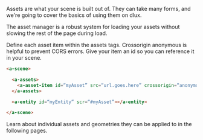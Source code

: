 Assets are what your scene is built out of. They can take many forms, and we're going to cover the basics of using them on dlux.

The asset manager is a robust system for loading your assets without slowing the rest of the page during load.

Define each asset item within the assets tags. Crossorigin anonymous is helpful to prevent CORS errors. Give your item an id so you can reference it in your scene.

```html
<a-scene>

  <a-assets>
    <a-asset-item id=“myAsset” src=“url.goes.here” crossorigin=“anonymous”></a-asset-item>
  </a-assets>

  <a-entity id=“myEntity” scr=“#myAsset”></a-entity>

</a-scene>
```
Learn about individual assets and geometries they can be applied to in the following pages.

